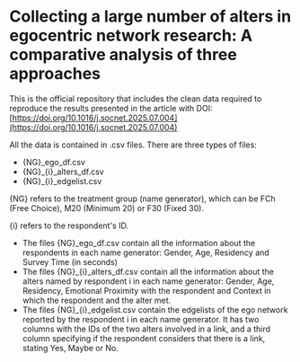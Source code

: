 # Collecting a large number of alters in egocentric network research: A comparative analysis of three approaches
This is the official repository that includes the clean data required to reproduce the results presented in the article with DOI: [https://doi.org/10.1016/j.socnet.2025.07.004](https://doi.org/10.1016/j.socnet.2025.07.004)

All the data is contained in .csv files. There are three types of files: 
- {NG}\_ego\_df.csv
- {NG}\_{i}\_alters_df.csv
- {NG}\_{i}\_edgelist.csv

{NG} refers to the treatment group (name generator), which can be FCh (Free Choice), M20 (Minimum 20) or F30 (Fixed 30). 

{i} refers to the respondent's ID. 

- The files {NG}\_ego\_df.csv contain all the information about the respondents in each name generator: Gender, Age, Residency and Survey Time (in seconds)
- The files {NG}\_{i}\_alters_df.csv contain all the information about the alters named by respondent i in each name generator: Gender, Age, Residency, Emotional Proximity with the respondent and Context in which the respondent and the alter met. 
- The files {NG}\_{i}\_edgelist.csv contain the edgelists of the ego network reported by the respondent i in each name generator. It has two columns with the IDs of the two alters involved in a link, and a third column specifying if the respondent considers that there is a link, stating Yes, Maybe or No. 


